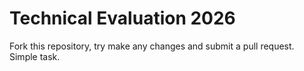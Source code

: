 # Technical Evaluation 2026

Fork this repository, try make any changes and submit a pull request. Simple task.
